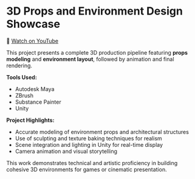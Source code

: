 # 3D Props and Environment Design Showcase

🔗 [Watch on YouTube](https://youtu.be/7K7D6bbKqN8)

This project presents a complete 3D production pipeline featuring **props modeling** and **environment layout**, followed by animation and final rendering.

**Tools Used:**
- Autodesk Maya  
- ZBrush  
- Substance Painter  
- Unity

**Project Highlights:**
- Accurate modeling of environment props and architectural structures  
- Use of sculpting and texture baking techniques for realism  
- Scene integration and lighting in Unity for real-time display  
- Camera animation and visual storytelling  

This work demonstrates technical and artistic proficiency in building cohesive 3D environments for games or cinematic presentation.
